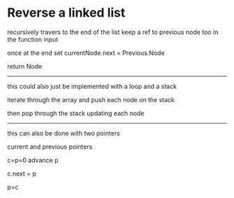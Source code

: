 
# Reverse a linked list

recursively travers to the end of the list
keep a ref to previous node too in the function input

once at the end 
set currentNode.next = Previous.Node

return Node

---

this could also just be implemented with a loop and a stack

iterate through the array and push each node on the stack

then pop through the stack updating each node

---

this can also be done with two pointers

current and previous pointers

c=p=0 
advance p

c.next = p

p=c
